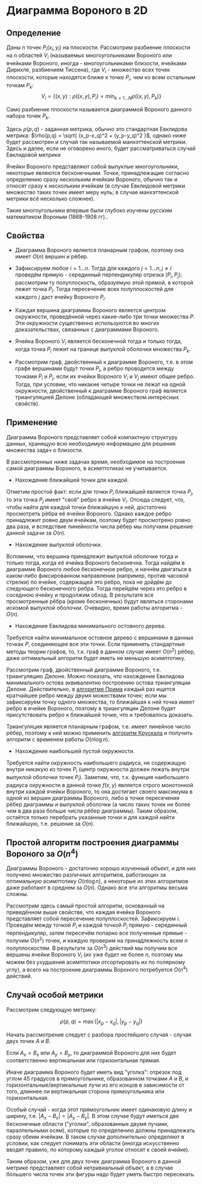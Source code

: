 # Диаграмма Вороного в 2D

## Определение

Даны $n$ точек $P_i(x_i,y_i)$ на плоскости. Рассмотрим разбиение плоскости на $n$ областей $V_i$ (называемых многоугольниками Вороного или ячейками Вороного, иногда - многоугольниками близости, ячейками Дирихле, разбиением Тиссена), где $V_i$ - множество всех точек плоскости, которые находятся ближе к точке $P_i$, чем ко всем остальным точкам $P_k$:
$$ V_i = \{ (x,y): \rho ((x,y), P_i) = \min_{ k = 1 \ldots N } \rho ((x,y), P_k) \} $$

Само разбиение плоскости называется диаграммой Вороного данного набора точек $P_k$.

Здесь $\rho(p,q)$ - заданная метрика, обычно это стандартная Евклидова метрика: $\rho(p,q) = \sqrt{ (x_p-x_q)^2 + (y_p-y_q)^2 }$, однако ниже будет рассмотрен и случай так называемой манхэттенской метрики. Здесь и далее, если не оговорено иного, будет рассматриваться случай Евклидовой метрики

Ячейки Вороного представляют собой выпуклые многоугольники, некоторые являются бесконечными. Точки, принадлежащие согласно определению сразу нескольким ячейкам Вороного, обычно так и относят сразу к нескольким ячейкам (в случае Евклидовой метрики множество таких точек имеет меру нуль; в случае манхэттенской метрики всё несколько сложнее).

Такие многоугольники впервые были глубоко изучены русским математиком Вороным (1868-1908 гг)..

## Свойства

* Диаграмма Вороного является планарным графом, поэтому она имеет $O(n)$ вершин и рёбер.

* Зафиксируем любое $i=1 \ldots n$. Тогда для каждого $j=1 \ldots n, j \ne i$ проведём прямую - серединный перпендикуляр отрезка $(P_i,P_j)$; рассмотрим ту полуплоскость, образуемую этой прямой, в которой лежит точка $P_i$. Тогда пересечение всех полуплоскостей для каждого $j$ даст ячейку Вороного $P_i$.

* Каждая вершина диаграммы Вороного является центром окружности, проведённой через какие-либо три точки множества $P$. Эти окружности существенно используются во многих доказательствах, связанных с диаграммами Вороного.

* Ячейка Вороного $V_i$ является бесконечной тогда и только тогда, когда точка $P_i$ лежит на границе выпуклой оболочки множества $P_k$.

* Рассмотрим граф, двойственный к диаграмме Вороного, т.е. в этом графе вершинами будут точки $P_i$, а ребро проводится между точками $P_i$ и $P_j$, если их ячейки Вороного $V_i$ и $V_j$ имеют общее ребро. Тогда, при условии, что никакие четыре точки не лежат на одной окружности, двойственный к диаграмме Вороного граф является триангуляцией Делоне (обладающей множеством интересных свойств).

## Применение

Диаграмма Вороного представляет собой компактную структуру данных, хранящую всю необходимую информацию для решения множества задач о близости.

В рассмотренных ниже задачах время, необходимое на построение самой диаграммы Вороного, в асимптотиках не учитывается.

* Нахождение ближайшей точки для каждой.

Отметим простой факт: если для точки $P_i$ ближайшей является точка $P_j$, то эта точка $P_j$ имеет "своё" ребро в ячейке $V_i$. Отсюда следует, что, чтобы найти для каждой точки ближайшую к ней, достаточно просмотреть рёбра её ячейки Вороного. Однако каждое ребро принадлежит ровно двум ячейкам, поэтому будет просмотрено ровно два раза, и вследствие линейности числа рёбер мы получаем решение данной задачи за $O(n)$.

* Нахождение выпуклой оболочки.

Вспомним, что вершина принадлежит выпуклой оболочке тогда и только тогда, когда её ячейка Вороного бесконечна. Тогда найдём в диаграмме Вороного любое бесконечное ребро, и начнём двигаться в каком-либо фиксированном направлении (например, против часовой стрелки) по ячейке, содержащей это ребро, пока не дойдём до следующего бесконечного ребра. Тогда перейдём через это ребро в соседнюю ячейку и продолжим обход. В результате все просмотренные рёбра (кроме бесконечных) будут являться сторонами искомой выпуклой оболочки. Очевидно, время работы алгоритма - $O(n)$.

* Нахождение Евклидова минимального остовного дерева.

Требуется найти минимальное остовное дерево с вершинами в данных точках $P$, соединяющее все эти точки. Если применять стандартные методы теории графов, то, т.к. граф в данном случае имеет $O(n^2)$ рёбер, даже оптимальный алгоритм будет иметь не меньшую асимптотику.

Рассмотрим граф, двойственный диаграмме Вороного, т.е. триангуляцию Делоне. Можно показать, что нахождение Евклидова минимального остова эквивалентно построению остова триангуляции Делоне. Действительно, в [алгоритме Прима](mst_prim) каждый раз ищется кратчайшее ребро между двумя можествами точек; если мы зафиксируем точку одного множества, то ближайшая к ней точка имеет ребро в ячейке Вороного, поэтому в триангуляции Делоне будет присутствовать ребро к ближайшей точке, что и требовалось доказать.

Триангуляция является планарным графом, т.е. имеет линейное число рёбер, поэтому к ней можно применить [алгоритм Крускала](mst_kruskal_with_dsu) и получить алгоритм с временем работы $O(n \log n)$.

* Нахождение наибольшей пустой окружности.

Требуется найти окружность наибольшего радиуса, не содержащую внутри никакую из точек $P_i$ (центр окружности должен лежать внутри выпуклой оболочки точек $P_i$). Заметим, что, т.к. функция наибольшего радиуса окружности в данной точке $f(x,y)$ является строго монотонной внутри каждой ячейки Вороного, то она достигает своего максимума в одной из вершин диаграммы Вороного, либо в точке пересечения рёбер диаграммы и выпуклой оболочки (а число таких точек не более чем в два раза больше числа рёбер диаграммы). Таким образом, остаётся только перебрать указанные точки и для каждой найти ближайшую, т.е. решение за $O(n)$.

## Простой алгоритм построения диаграммы Вороного за $O(n^4)$

Диаграммы Вороного - достаточно хорошо изученный объект, и для них получено множество различных алгоритмов, работающих за оптимальную асимптотику $O(n \log n)$, а некоторые из этих алгоритмов даже работают в среднем за $O(n)$. Однако все эти алгоритмы весьма сложны.

Рассмотрим здесь самый простой алгоритм, основанный на приведённом выше свойстве, что каждая ячейка Вороного представляет собой пересечение полуплоскостей. Зафиксируем $i$. Проведём между точкой $P_i$ и каждой точкой $P_j$ прямую - серединный перпендикуляр, затем пересечём попарно все полученные прямые - получим $O(n^2)$ точек, и каждую проверим на принадлежность всем $n$ полуплоскостям. В результате за $O(n^3)$ действий мы получим все вершины ячейки Вороного $V_i$ (их уже будет не более $n$, поэтому мы можем без ухудшения асимптотики отсортировать их по полярному углу), а всего на построение диаграммы Вороного потребуется $O(n^4)$ действий.

## Случай особой метрики

Рассмотрим следующую метрику:

$$ \rho(p,q) = \max (|x_p-x_q|, |y_p-y_q|) $$

Начать рассмотрение следует с разбора простейшего случая - случая двух точек $A$ и $B$.

Если $A_x=B_x$ или $A_y=B_y$, то диаграммой Вороного для них будет соответственно вертикальная или горизонтальная прямая.

Иначе диаграмма Вороного будет иметь вид "уголка": отрезок под углом $45$ градусов в прямоугольнике, образованном точками $A$ и $B$, и горизонтальные/вертикальные лучи из его концов в зависимости от того, длиннее ли вертикальная сторона прямоугольника или горизонтальная.

Особый случай - когда этот прямоугольник имеет одинаковую длину и ширину, т.е. $|A_x-B_x| = |A_y-B_y|$. В этом случае будут иметься две бесконечные области ("уголки", образованные двумя лучами, параллельными осям), которые по определению должны принадлежать сразу обеим ячейкам. В таком случае дополнительно определяют в условии, как следует понимать эти области (иногда искусственно вводят правило, по которому каждый уголок относят к своей ячейке).

Таким образом, уже для двух точек диаграмма Вороного в данной метрике представляет собой нетривиальный объект, а в случае большего числа точек эти фигуры надо будет уметь быстро пересекать.
